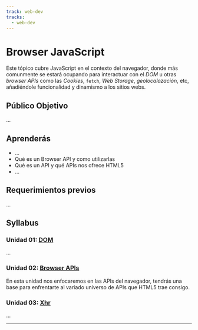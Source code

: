 ```yaml
---
track: web-dev
tracks:
  - web-dev
---
```


# Browser JavaScript

Este tópico cubre JavaScript en el contexto del navegador, donde más comunmente
se estará ocupando para interactuar con el _DOM_ u otras _browser APIs_ como las
_Cookies_, `fetch`, _Web Storage_, _geolocalozación_, etc, añadiéndole
funcionalidad y dinamismo a los sitios webs.

## Público Objetivo

...

## Aprenderás

* ...
* Qué es un Browser API y como utilizarlas
* Qué es un API y qué APIs nos ofrece HTML5
* ...

## Requerimientos previos

...

## Syllabus

### Unidad 01: [DOM](02-dom)

...

### Unidad 02: [Browser APIs](03-browser-apis)

En esta unidad nos enfocaremos en las APIs del navegador, tendrás una base
para enfrentarte al variado universo de APIs que HTML5 trae consigo.

### Unidad 03: [Xhr](04-xhr)

...

***
